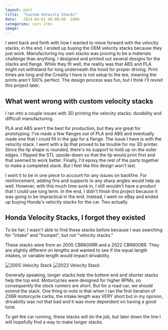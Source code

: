```yaml
---
layout: post
title:  "Custom Velocity Stacks"
date:   2024-04-01 00:00:00 -1000
categories: cars itbs
image: 
---
```


I went back and forth with how I wanted to move forward with the velocity stacks, in the end, I ended up buying the OEM velocity stacks because they just work. Manufacturing my own stacks was proving to be a materials challenge than anything. I designed and printed out several designs for the stacks and flange. While they fit well, the reality was that ABS and PLA might not withstand for long underneath the hood for proper driving. Print times are long and the Creality I have is not setup to the tee, meaning the prints aren't 100% perfect. The design process was fun, but I think I'll revisit this project later.

## What went wrong with custom velocity stacks

I  ran into a couple issues with 3D printing the velocity stacks: durability and difficult manufacturing.

PLA and ABS aren't the best for production, but they are great for prototyping. I've made a few flanges out of PLA and ABS and eventually made one that I could fill in the gap for a flange. The issue I have is with the velocity stack. I went with a lip that proved to be trouble for my 3D printer. Since the lip shape is rounded, there's no support to hold up on the outer edges. I flipped the STL upside-down so that the lip would print first and that seemed to work better. Finally, I'd epoxy the rest of the parts together to make a completed stack. But I feel like this design won't last.

I want it to be in one piece to account for any issues on backfire. For reinforcement, adding fins and supports to any sharp angles would help as well. However, with this much time sunk in, I still wouldn't have a product that I could use long term. In the end, I didn't finish this project because it was going to be impractical in the end. Instead, I went on eBay and ended up buying Honda's velocity stacks for the car. Two actually.

## Honda Velocity Stacks, I forgot they existed

To be fair, I wasn't able to find these stacks before because I was searching for "intake" and "trumpet", but not "velocity stacks."

These stacks were from an 2005 CBR600RR and a 2022 CBR600RR. They are slightly different on lengths and wanted to see if the equal length intakes, or variable length would impact drivability. 

![2005 Velocity Stack]()
![2022 Velocity Stack]()

Generally speaking, longer stacks help the bottom end and shorter stacks help the top end. Motorcycles were designed for higher RPMs, so consequently the stock runners are short. But for a road car, we should extend the stack. One thing to note is that when I ran the first iteration of ZX6R motorcycle carbs, the intake length was VERY short but in my opinion, drivability was not that bad and it was more dependent on having a good tune.

To get the car running, these stacks will do the job, but later down the line I will hopefully find a way to make longer stacks.

## 